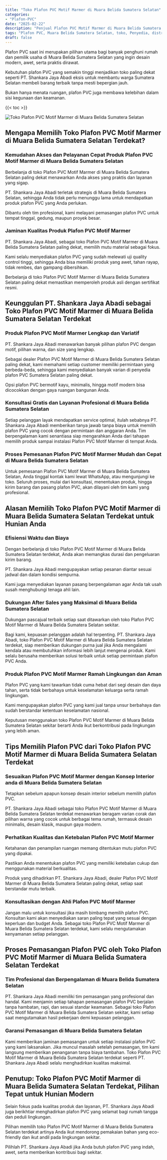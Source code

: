 ```yaml
---
title: "Toko Plafon PVC Motif Marmer di Muara Belida Sumatera Selatan"
categories: 
- "Plafon-PVC"
date: "2025-02-22"
description: "Penjual Plafon PVC Motif Marmer di Muara Belida Sumatera Selatan bagi rumah, perkantoran, dan gerai. Produk unggulan, variasi motif, warna menarik, beserta servis instalasi oleh tenaga ahli berpengalaman serta jaminan resmi!|Servis distribusi Plafon PVC Motif Marmer di Muara Belida Sumatera Selatan untuk kebutuhan tempat tinggal, office, atau ritel, dengan produk unggulan dan pemasangan oleh tim profesional serta jaminan resmi.|Pilihan Plafon PVC Motif Marmer di Muara Belida Sumatera Selatan yang andal bagi tempat tinggal, kantor, dan gerai, bersama material berkualitas dan penempatan dikerjakan oleh tim ahli dan kepastian resmi.|Penyediaan Plafon PVC Motif Marmer di Muara Belida Sumatera Selatan bagi rumah, kantor, serta toko, beserta plafon berkualitas dan penempatan dikerjakan oleh tenaga ahli profesional, dilengkapi beserta kepastian resmi.}"
tags: "Plafon PVC, Muara Belida Sumatera Selatan, toko, Penyedia, distributor"
draft: false
---
```


Plafon PVC saat ini merupakan pilihan utama bagi banyak penghuni rumah dan pemilik usaha di Muara Belida Sumatera Selatan yang ingin desain modern, awet, serta praktis dirawat.

Kebutuhan plafon PVC yang semakin tinggi menjadikan toko paling dekat seperti PT. Shankara Jaya Abadi eksis untuk membantu warga Sumatera Selatan membeli barang terbaik tanpa mesti bepergian jauh.

Bukan hanya menata ruangan, plafon PVC juga membawa kelebihan dalam sisi kegunaan dan keamanan.

{{< toc >}}

![Toko Plafon PVC Motif Marmer di Muara Belida Sumatera Selatan](/images/Plafon-PVC/Toko-Plafon-PVC-Motif-Marmer-di-Muara-Belida-Sumatera-Selatan.png)


## Mengapa Memilih Toko Plafon PVC Motif Marmer di Muara Belida Sumatera Selatan Terdekat?

### Kemudahan Akses dan Pelayanan Cepat Produk Plafon PVC Motif Marmer di Muara Belida Sumatera Selatan

Berbelanja di toko Plafon PVC Motif Marmer di Muara Belida Sumatera Selatan paling dekat menawarkan Anda akses yang praktis dan layanan yang sigap.

PT. Shankara Jaya Abadi terletak strategis di Muara Belida Sumatera Selatan, sehingga Anda tidak perlu menunggu lama untuk mendapatkan produk plafon PVC yang Anda perlukan.

Dibantu oleh tim profesional, kami melayani pemasangan plafon PVC untuk tempat tinggal, gedung, maupun proyek besar.

### Jaminan Kualitas Produk Plafon PVC Motif Marmer

PT. Shankara Jaya Abadi, sebagai toko Plafon PVC Motif Marmer di Muara Belida Sumatera Selatan paling dekat, memilih mutu material sebagai fokus.

Kami selalu menyediakan plafon PVC yang sudah melewati uji quality control tinggi, sehingga Anda bisa memiliki produk yang awet, tahan rayap, tidak rembes, dan gampang dibersihkan.

Berbelanja di toko Plafon PVC Motif Marmer di Muara Belida Sumatera Selatan paling dekat memastikan memperoleh produk asli dengan sertifikat resmi.

## Keunggulan PT. Shankara Jaya Abadi sebagai Toko Plafon PVC Motif Marmer di Muara Belida Sumatera Selatan Terdekat

### Produk Plafon PVC Motif Marmer Lengkap dan Variatif

PT. Shankara Jaya Abadi menawarkan banyak pilihan plafon PVC dengan motif, pilihan warna, dan size yang lengkap.

Sebagai dealer Plafon PVC Motif Marmer di Muara Belida Sumatera Selatan paling dekat, kami memahami setiap customer memiliki permintaan yang berbeda-beda, sehingga kami menyediakan banyak varian di penyedia plafon PVC Sumatera Selatan paling dekat.

Opsi plafon PVC bermotif kayu, minimalis, hingga motif modern bisa dicocokkan dengan gaya ruangan bangunan Anda.

### Konsultasi Gratis dan Layanan Profesional di Muara Belida Sumatera Selatan

Setiap pelanggan layak mendapatkan service optimal, itulah sebabnya PT. Shankara Jaya Abadi memberikan tanya jawab tanpa biaya untuk memilih plafon PVC yang cocok dengan permintaan dan anggaran Anda. Tim berpengalaman kami senantiasa siap mengarahkan Anda dari tahapan memilih produk sampai instalasi Plafon PVC Motif Marmer di tempat Anda.

### Proses Pemesanan Plafon PVC Motif Marmer Mudah dan Cepat di Muara Belida Sumatera Selatan

Untuk pemesanan Plafon PVC Motif Marmer di Muara Belida Sumatera Selatan, Anda tinggal kontak kami lewat WhatsApp, atau mengunjungi ke toko. Seluruh proses, mulai dari konsultasi, menentukan produk, hingga kirim barang dan pasang plafon PVC, akan dilayani oleh tim kami yang profesional.

## Alasan Memilih Toko Plafon PVC Motif Marmer di Muara Belida Sumatera Selatan Terdekat untuk Hunian Anda

### Efisiensi Waktu dan Biaya

Dengan berbelanja di toko Plafon PVC Motif Marmer di Muara Belida Sumatera Selatan terdekat, Anda akan memangkas durasi dan pengeluaran kirim barang.

PT. Shankara Jaya Abadi mengupayakan setiap pesanan diantar sesuai jadwal dan dalam kondisi sempurna.

Kami juga menyediakan layanan pasang berpengalaman agar Anda tak usah susah menghubungi tenaga ahli lain.

### Dukungan After Sales yang Maksimal di Muara Belida Sumatera Selatan

Dukungan pascajual terbaik setiap saat ditawarkan oleh toko Plafon PVC Motif Marmer di Muara Belida Sumatera Selatan sekitar.

Bagi kami, kepuasan pelanggan adalah hal terpenting. PT. Shankara Jaya Abadi, toko Plafon PVC Motif Marmer di Muara Belida Sumatera Selatan terdekat, siap memberikan dukungan purna jual jika Anda mengalami kendala atau membutuhkan informasi lebih lanjut mengenai produk. Kami selalu berusaha memberikan solusi terbaik untuk setiap permintaan plafon PVC Anda.

### Produk Plafon PVC Motif Marmer Ramah Lingkungan dan Aman

Plafon PVC yang kami tawarkan tidak cuma hebat dari segi desain dan daya tahan, serta tidak berbahaya untuk keselamatan keluarga serta ramah lingkungan.

Kami mengupayakan plafon PVC yang kami jual tanpa unsur berbahaya dan sudah berstandar ketentuan keselamatan nasional.

Keputusan menggunakan toko Plafon PVC Motif Marmer di Muara Belida Sumatera Selatan sekitar berarti Anda ikut berkontribusi pada lingkungan yang lebih aman.

## Tips Memilih Plafon PVC dari Toko Plafon PVC Motif Marmer di Muara Belida Sumatera Selatan Terdekat

### Sesuaikan Plafon PVC Motif Marmer dengan Konsep Interior anda di Muara Belida Sumatera Selatan

Tetapkan sebelum apapun konsep desain interior sebelum memilih plafon PVC.

PT. Shankara Jaya Abadi sebagai toko Plafon PVC Motif Marmer di Muara Belida Sumatera Selatan terdekat menawarkan beragam varian corak dan pilihan warna yang cocok untuk berbagai tema rumah, termasuk desain minimalis, desain klasik, maupun gaya modern.

### Perhatikan Kualitas dan Ketebalan Plafon PVC Motif Marmer

Ketahanan dan penampilan ruangan memang ditentukan mutu plafon PVC yang dipakai.

Pastikan Anda menentukan plafon PVC yang memiliki ketebalan cukup dan menggunakan material berkualitas.

Produk yang dihadirkan PT. Shankara Jaya Abadi, dealer Plafon PVC Motif Marmer di Muara Belida Sumatera Selatan paling dekat, setiap saat berstandar mutu terbaik.

### Konsultasikan dengan Ahli Plafon PVC Motif Marmer

Jangan malu untuk konsultasi jika masih bimbang memilih plafon PVC. Konsultan kami akan menyediakan saran paling tepat yang sesuai dengan keperluan dan budget Anda. Sebagai toko Plafon PVC Motif Marmer di Muara Belida Sumatera Selatan terdekat, kami selalu mengutamakan kenyamanan setiap pelanggan.

## Proses Pemasangan Plafon PVC oleh Toko Plafon PVC Motif Marmer di Muara Belida Sumatera Selatan Terdekat

### Tim Profesional dan Berpengalaman di Muara Belida Sumatera Selatan

PT. Shankara Jaya Abadi memiliki tim pemasangan yang profesional dan handal. Kami menjamin setiap tahapan pemasangan plafon PVC berjalan tanpa hambatan, rapi, dan sesuai standar keamanan. Sebagai toko Plafon PVC Motif Marmer di Muara Belida Sumatera Selatan sekitar, kami setiap saat mengutamakan hasil pekerjaan demi kepuasan pelanggan.

### Garansi Pemasangan di Muara Belida Sumatera Selatan

Kami memberikan jaminan pemasangan untuk setiap instalasi plafon PVC yang kami laksanakan. Jika muncul masalah setelah pemasangan, tim kami langsung memberikan penanganan tanpa biaya tambahan. Toko Plafon PVC Motif Marmer di Muara Belida Sumatera Selatan terdekat seperti PT. Shankara Jaya Abadi selalu menghadirkan kualitas maksimal.

## Penutup: Toko Plafon PVC Motif Marmer di Muara Belida Sumatera Selatan Terdekat, Pilihan Tepat untuk Hunian Modern

Selain fokus pada kualitas produk dan layanan, PT. Shankara Jaya Abadi juga berikhtiar menghadirkan plafon PVC yang selamat bagi rumah tangga dan peduli lingkungan.

Pilihan memilih toko Plafon PVC Motif Marmer di Muara Belida Sumatera Selatan terdekat artinya Anda ikut mendorong pemakaian bahan yang eco-friendly dan ikut andil pada lingkungan sekitar.

Pilihlah PT. Shankara Jaya Abadi jika Anda butuh plafon PVC yang indah, awet, serta memberikan kontribusi bagi sekitar.